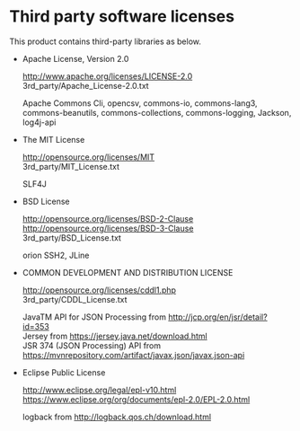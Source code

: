 # Third party software licenses

This product contains third-party libraries as below.

* Apache License, Version 2.0

  http://www.apache.org/licenses/LICENSE-2.0  
  3rd_party/Apache_License-2.0.txt

  Apache Commons Cli, opencsv,
  commons-io, commons-lang3, commons-beanutils,
  commons-collections, commons-logging,
  Jackson, log4j-api

* The MIT License

  http://opensource.org/licenses/MIT  
  3rd_party/MIT_License.txt

  SLF4J

* BSD License

  http://opensource.org/licenses/BSD-2-Clause  
  http://opensource.org/licenses/BSD-3-Clause  
  3rd_party/BSD_License.txt
  
  orion SSH2, JLine
  
* COMMON DEVELOPMENT AND DISTRIBUTION LICENSE

  http://opensource.org/licenses/cddl1.php  
  3rd_party/CDDL_License.txt

  JavaTM API for JSON Processing from http://jcp.org/en/jsr/detail?id=353  
  Jersey from https://jersey.java.net/download.html  
  JSR 374 (JSON Processing) API from https://mvnrepository.com/artifact/javax.json/javax.json-api

* Eclipse Public License

  http://www.eclipse.org/legal/epl-v10.html  
  https://www.eclipse.org/org/documents/epl-2.0/EPL-2.0.html

  logback from http://logback.qos.ch/download.html

